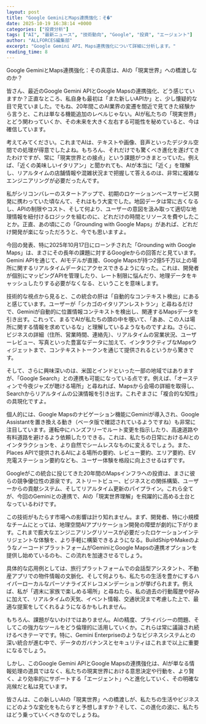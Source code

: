 ```yaml
---
layout: post
title: "Google GeminiとMaps連携強化：そ�"
date: 2025-10-19 16:38:14 +0000
categories: ["投資分析"]
tags: ["AI", "最新ニュース", "技術動向", "Google", "投資", "エージェント"]
author: "ALLFORCES編集部"
excerpt: "Google Gemini API、Maps連携強化について詳細に分析します。"
reading_time: 8
---
```


Google GeminiとMaps連携強化：その真意は、AIの「現実世界」への橋渡しなのか？

皆さん、最近のGoogle Gemini APIとGoogle Mapsの連携強化、どう感じていますか？正直なところ、私自身も最初は「また新しいAPIか」と、少し懐疑的な目で見ていました。でもね、20年間このAI業界の変遷を間近で見てきた経験から言うと、これは単なる機能追加のレベルじゃない。AIが私たちの「現実世界」とどう関わっていくか、その未来を大きく左右する可能性を秘めていると、今は確信しています。

考えてみてください。これまでAIは、テキストや画像、音声といったデジタル空間での処理が得意でしたよね。もちろん、それだけでも驚くべき進化を遂げてきたわけですが、常に「現実世界との接点」という課題がつきまとっていた。例えば、「近くの美味しいイタリアン」と聞かれても、AIが本当に「近く」を理解し、リアルタイムの店舗情報や混雑状況まで把握して答えるのは、非常に複雑なエンジニアリングが必要だったんです。

私がシリコンバレーのスタートアップで、初期のロケーションベースサービス開発に携わっていた頃なんて、それはもう大変でした。地図データは常に古くなるし、APIの制限やコスト、そして何より、ユーザーの意図を汲み取って適切な地理情報を紐付けるロジックを組むのに、どれだけの時間とリソースを費やしたことか。正直、あの頃にこの「Grounding with Google Maps」があれば、どれだけ開発が楽になっただろうと、今でも思いますよ。

今回の発表、特に2025年10月17日にローンチされた「Grounding with Google Maps」は、まさにその長年の課題に対するGoogleからの回答だと見ています。Gemini APIを通じて、AIモデルが直接、Google Mapsが持つ2億5千万以上の場所に関するリアルタイムデータにアクセスできるようになった。これは、開発者が個別にマッピングAPIを管理したり、レート制限に悩んだり、地理データをキャッシュしたりする必要がなくなる、ということを意味します。

技術的な視点から見ると、この統合の肝は「自動的なコンテキスト検出」にあると感じています。ユーザーが「シカゴのイタリアンレストラン」と尋ねるだけで、Geminiが自動的に位置情報コンテキストを検出し、関連するMapsデータを引き出す。これって、まるでAIが私たちの頭の中を覗いて、「ああ、この人は場所に関する情報を求めているな」と理解しているようなものですよね。さらに、ビジネスの詳細（住所、営業時間、連絡先）、リアルタイムの営業状況、ユーザーレビュー、写真といった豊富なデータに加えて、インタラクティブなMapsウィジェットまで、コンテキストトークンを通じて提供されるというから驚きです。

そして、さらに興味深いのは、米国とインドといった一部の地域ではありますが、「Google Search」との連携も可能になっている点です。例えば、「オースティンで今夜ジャズが聴ける場所」と尋ねれば、Mapsから会場の詳細を取得し、Searchからリアルタイムの公演情報を引き出す。これぞまさに「複合的な知性」の具現化ですよ。

個人的には、Google Mapsのナビゲーション機能にGeminiが導入され、Google Assistantを置き換える動き（ベータ版で確認されているようですね）も非常に注目しています。運転中にハンズフリーでルート変更を指示したり、高速道路や有料道路を避けるよう依頼したりできる。これは、私たちの日常におけるAIとのインタラクションを、より自然でシームレスなものに変えるでしょう。また、Places APIで提供されるAIによる場所の要約、レビュー要約、エリア要約、EV充電ステーション要約なども、ユーザー体験を格段に向上させるはずです。

Googleがこの統合に投じてきた20年間のMapsインフラへの投資は、まさに彼らの競争優位性の源泉です。ストリートビュー、ビジネスとの関係構築、ユーザーからの貢献システム、そしてリアルタイム更新のパイプライン。これら全てが、今回のGeminiとの連携で、AIの「現実世界理解」を飛躍的に高める土台となっているわけです。

この技術がもたらす市場への影響は計り知れません。まず、開発者、特に小規模なチームにとっては、地理空間AIアプリケーション開発の障壁が劇的に下がります。これまで膨大なエンジニアリングリソースが必要だったロケーションインテリジェントな体験を、より手軽に構築できるようになる。BuildShipやMakeのようなノーコードプラットフォームがGeminiとGoogle Mapsの連携オプションを提供し始めているのも、この流れを加速させるでしょう。

具体的な応用例としては、旅行プラットフォームでの会話型アシスタント、不動産アプリでの物件情報の文脈化、そして何よりも、私たちの生活を豊かにするハイパーローカルなパーソナライズドレコメンデーションが挙げられます。例えば、私が「週末に家族で楽しめる場所」と尋ねたら、私の過去の行動履歴や好みに加えて、リアルタイムの天気、イベント情報、交通状況まで考慮した上で、最適な提案をしてくれるようになるかもしれません。

もちろん、課題がないわけではありません。AIの精度、プライバシーの問題、そしてこの強力なツールをどう倫理的に活用していくか。これらは常に議論され続けるべきテーマです。特に、Gemini Enterpriseのようなビジネスシステムとの深い統合が進む中で、データのガバナンスとセキュリティはこれまで以上に重要になるでしょう。

しかし、このGoogle Gemini APIとGoogle Mapsの連携強化は、AIが単なる情報処理の道具ではなく、私たちの現実世界における意思決定や行動を、より賢く、より効率的にサポートする「エージェント」へと進化していく、その明確な兆候だと私は見ています。

皆さんは、この新しいAIの「現実世界」への橋渡しが、私たちの生活やビジネスにどのような変化をもたらすと予想しますか？そして、この進化の波に、私たちはどう乗っていくべきなのでしょうね。

